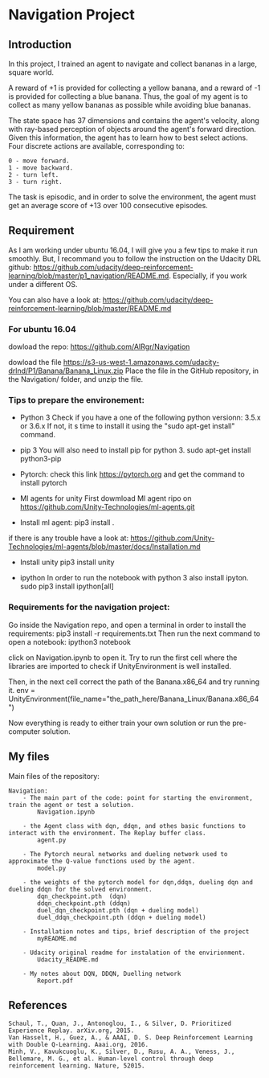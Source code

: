 # Navigation Project


## Introduction
In this project, I trained an agent to navigate and collect bananas in a large, square world.

A reward of +1 is provided for collecting a yellow banana, and a reward of -1 is provided for collecting a blue banana. Thus, the goal of my agent is to collect as many yellow bananas as possible while avoiding blue bananas.

The state space has 37 dimensions and contains the agent's velocity, along with ray-based perception of objects around the agent's forward direction. Given this information, the agent has to learn how to best select actions. Four discrete actions are available, corresponding to:

    0 - move forward.
    1 - move backward.
    2 - turn left.
    3 - turn right.

The task is episodic, and in order to solve the environment, the agent must get an average score of +13 over 100 consecutive episodes.


## Requirement

As I am working under ubuntu 16.04, I will give you a few tips to make it run smoothly. But, I recommand you to follow the instruction on the Udacity DRL github: https://github.com/udacity/deep-reinforcement-learning/blob/master/p1_navigation/README.md. Especially, if you work under a different OS.

You can also have a look at:
https://github.com/udacity/deep-reinforcement-learning/blob/master/README.md
 

### For ubuntu 16.04

dowload the repo:
https://github.com/AIRgr/Navigation

dowload the file https://s3-us-west-1.amazonaws.com/udacity-drlnd/P1/Banana/Banana_Linux.zip
Place the file in the GitHub repository, in the Navigation/ folder, and unzip the file.


### Tips to prepare the environement:
 
- Python 3
Check if you have a one of the following python versionn: 3.5.x or 3.6.x
If not, it s time to install it using the "sudo apt-get install" command.

- pip 3
You will also need to install pip for python 3. 
sudo apt-get install python3-pip

- Pytorch:
check this link https://pytorch.org and get the command to install pytorch

- Ml agents for unity
First dowmload Ml agent ripo on https://github.com/Unity-Technologies/ml-agents.git

- Install ml agent:
pip3 install .

if there is any trouble have a look at:
https://github.com/Unity-Technologies/ml-agents/blob/master/docs/Installation.md

- Install unity
pip3 install unity

- ipython
In order to run the notebook with python 3 also install ipyton.
sudo pip3 install ipython[all]


### Requirements for the navigation project:
 
Go inside the Navigation repo, and open a terminal in order to install the requirements:
pip3 install -r requirements.txt
Then run the next command to open a notebook:
ipython3 notebook

click on Navigation.ipynb to open it.
Try to run the first cell where the libraries are imported to check if UnityEnvironment is well installed.

Then, in the next cell correct the path of the Banana.x86_64 and try running it.
env = UnityEnvironment(file_name="the_path_here/Banana_Linux/Banana.x86_64")

Now everything is ready to either train your own solution or run the pre-computer solution.


## My files

Main files of the repository:

    Navigation:
        - The main part of the code: point for starting the environment, train the agent or test a solution.
            Navigation.ipynb

        - the Agent class with dqn, ddqn, and othes basic functions to interact with the environment. The Replay buffer class.
            agent.py

        - The Pytorch neural networks and dueling network used to approximate the Q-value functions used by the agent.
            model.py

        - the weights of the pytorch model for dqn,ddqn, dueling dqn and dueling ddqn for the solved environment.
            dqn_checkpoint.pth  (dqn)
            ddqn_checkpoint.pth (ddqn)
            duel_dqn_checkpoint.pth (dqn + dueling model)
            duel_ddqn_checkpoint.pth (ddqn + dueling model)
 
        - Installation notes and tips, brief description of the project
            myREADME.md

        - Udacity original readme for instalation of the envirionment.
            Udacity_README.md

        - My notes about DQN, DDQN, Duelling network
            Report.pdf


## References

    Schaul, T., Quan, J., Antonoglou, I., & Silver, D. Prioritized Experience Replay. arXiv.org, 2015.
    Van Hasselt, H., Guez, A., & AAAI, D. S. Deep Reinforcement Learning with Double Q-Learning. Aaai.org, 2016.
    Minh, V., Kavukcuoglu, K., Silver, D., Rusu, A. A., Veness, J., Bellemare, M. G., et al. Human-level control through deep reinforcement learning. Nature, 52015.




